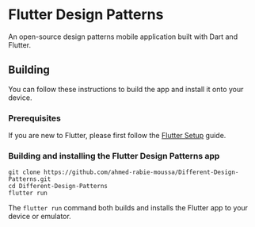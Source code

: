 # Flutter Design Patterns

An open-source design patterns mobile application built with Dart and Flutter.

## Building

You can follow these instructions to build the app and install it onto your device.

### Prerequisites

If you are new to Flutter, please first follow the [Flutter Setup](https://flutter.dev/setup/) guide.

### Building and installing the Flutter Design Patterns app

```
git clone https://github.com/ahmed-rabie-moussa/Different-Design-Patterns.git
cd Different-Design-Patterns
flutter run
```
The `flutter run` command both builds and installs the Flutter app to your device or emulator.
